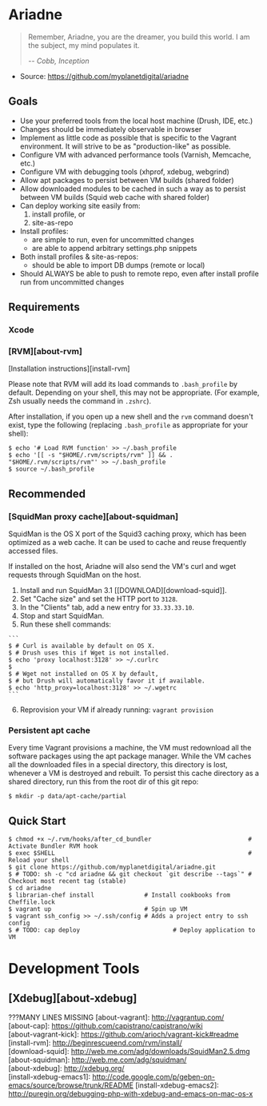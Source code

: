 Ariadne
=======

> Remember, Ariadne, you are the dreamer, you build this world. I am the
> subject, my mind populates it.
>
> *-- Cobb, Inception*

 * Source: https://github.com/myplanetdigital/ariadne

Goals
-----

 * Use your preferred tools from the local host machine
   (Drush, IDE, etc.)
 * Changes should be immediately observable in browser
 * Implement as little code as possible that is specific to the
   Vagrant environment. It will strive to be as "production-like" as
   possible.
 * Configure VM with advanced performance tools (Varnish,
   Memcache, etc.)
 * Configure VM with debugging tools (xhprof, xdebug, webgrind)
 * Allow apt packages to persist between VM builds (shared folder)
 * Allow downloaded modules to be cached in such a way as to persist
   between VM builds (Squid web cache with shared folder)
 * Can deploy working site easily from:
    1) install profile, or
    2) site-as-repo
 * Install profiles:
    * are simple to run, even for uncommitted changes
    * are able to append arbitrary settings.php snippets
 * Both install profiles & site-as-repos:
    * should be able to import DB dumps (remote or local)
 * Should ALWAYS be able to push to remote repo, even after install
   profile run from uncommitted changes

Requirements
------------

### Xcode

### [RVM][about-rvm]

[Installation instructions][install-rvm]

Please note that RVM will add its load commands to `.bash_profile` by
default. Depending on your shell, this may not be appropriate. (For
example, Zsh usually needs the command in `.zshrc`).

After installation, if you open up a new shell and the `rvm` command
doesn't exist, type the following (replacing `.bash_profile` as
appropriate for your shell):

    $ echo '# Load RVM function' >> ~/.bash_profile
    $ echo '[[ -s "$HOME/.rvm/scripts/rvm" ]] && . "$HOME/.rvm/scripts/rvm"' >> ~/.bash_profile
    $ source ~/.bash_profile

Recommended
-----------

### [SquidMan proxy cache][about-squidman]

SquidMan is the OS X port of the Squid3 caching proxy, which has been
optimized as a web cache. It can be used to cache and reuse frequently
accessed files.

If installed on the host, Ariadne will also send the VM's curl and wget
requests through SquidMan on the host.

  1. Install and run SquidMan 3.1 [[DOWNLOAD][download-squid]].
  2. Set "Cache size" and set the HTTP port to `3128`.
  3. In the "Clients" tab, add a new entry for `33.33.33.10`.
  4. Stop and start SquidMan.
  5. Run these shell commands:

    ```
    $ # Curl is available by default on OS X.
    $ # Drush uses this if Wget is not installed.
    $ echo 'proxy localhost:3128' >> ~/.curlrc
    $
    $ # Wget not installed on OS X by default,
    $ # but Drush will automatically favor it if available.
    $ echo 'http_proxy=localhost:3128' >> ~/.wgetrc
    ```

  6. Reprovision your VM if already running: `vagrant provision`

### Persistent apt cache

Every time Vagrant provisions a machine, the VM must redownload all the
software packages using the apt package manager. While the VM caches
all the downloaded files in a special directory, this directory is lost,
whenever a VM is destroyed and rebuilt. To persist this cache directory
as a shared directory, run this from the root dir of this git repo:

    $ mkdir -p data/apt-cache/partial

Quick Start
-----------

    $ chmod +x ~/.rvm/hooks/after_cd_bundler                           # Activate Bundler RVM hook
    $ exec $SHELL                                                      # Reload your shell
    $ git clone https://github.com/myplanetdigital/ariadne.git
    $ # TODO: sh -c "cd ariadne && git checkout `git describe --tags`" # Checkout most recent tag (stable)
    $ cd ariadne
    $ librarian-chef install              # Install cookbooks from Cheffile.lock
    $ vagrant up                          # Spin up VM
    $ vagrant ssh_config >> ~/.ssh/config # Adds a project entry to ssh config
    $ # TODO: cap deploy                          # Deploy application to VM

Development Tools
=================

## [Xdebug][about-xdebug]
???MANY LINES MISSING
   [about-vagrant]:         http://vagrantup.com/                                              
   [about-cap]:             https://github.com/capistrano/capistrano/wiki                      
   [about-vagrant-kick]:    https://github.com/arioch/vagrant-kick#readme                      
   [install-rvm]:           http://beginrescueend.com/rvm/install/                             
   [download-squid]:        http://web.me.com/adg/downloads/SquidMan2.5.dmg                    
   [about-squidman]:        http://web.me.com/adg/squidman/                                    
   [about-xdebug]:          http://xdebug.org/                                                 
   [install-xdebug-emacs1]: http://code.google.com/p/geben-on-emacs/source/browse/trunk/README 
   [install-xdebug-emacs2]: http://puregin.org/debugging-php-with-xdebug-and-emacs-on-mac-os-x 
